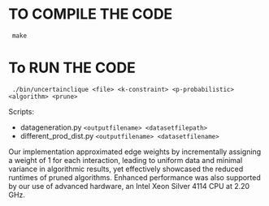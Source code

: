 # TO COMPILE THE CODE

`` make``

# To RUN THE CODE

`` ./bin/uncertainclique <file> <k-constraint> <p-probabilistic> <algorithm> <prune>``

Scripts:

  

* datageneration.py `<outputfilename> <datasetfilepath>`
* different_prod_dist.py `<outputfilename> <datasetfilename>`

Our implementation approximated edge weights by incrementally assigning a weight of 1 for each interaction, leading to uniform data and minimal variance in algorithmic results, yet effectively showcased the reduced runtimes of pruned algorithms. Enhanced performance was also supported by our use of advanced hardware, an Intel Xeon Silver 4114 CPU at 2.20 GHz.

